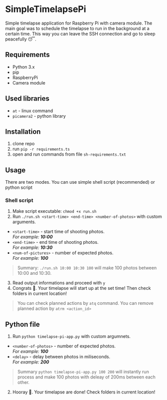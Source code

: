 # SimpleTimelapsePi
Simple timelapse application for Raspberry Pi with camera module. 
The main goal was to schedule the timelapse to run in the background at a certain time. This way you can leave the SSH connection and go to sleep peacefully 😴.

## Requirements
- Python 3.x
- pip
- RaspberryPi
- Camera module

## Used libraries
- `at` - linux command
- `picamera2` - python library

## Installation
1. clone repo
2. run `pip -r requirements.ts`
3. open and run commands from file `sh-requirements.txt`

## Usage
There are two modes. You can use simple shell script (recommended) or python script

### Shell script
1. Make script executable: `chmod +x run.sh`
2. Run `./run.sh <start-time> <end-time> <number-of-photos>` with custom arguments. 
 - `<start-time>` - start time of shooting photos. <br/> *For example: **10:00***
 - `<end-time>` - end time of shooting photos. <br/> *For example: **10:30***
 - `<num-of-pictures>` - number of expected photos. <br/> *For example: **100***
 
 > Summary: `./run.sh 10:00 10:30 100` will make 100 photos between 10:00 and 10:30.
 
 3. Read output informations and proceed with `y`
 4. Congrats 🥳. Your timelapse will start up at the set time! Then check folders in current location!
 
 > You can check planned actions by `atq` command. You can remove planned action by `atrm <action_id>`
 
 ## Python file
 1. Run `python timelapse-pi-app.py` <number-of-photos> <delay> with custom argumnets.
 - `<number-of-photos>` - number of expected photos. <br/> *For example: **100***
 - `<delay>` - delay between photos in miliseconds. <br/> *For example: **200***
 
 > Summary `python timelapse-pi-app.py 100 200` will instantly run process and make 100 photos with deleay of 200ms between each other.
 
 2. Hooray 🥂. Your timelapse are done! Check folders in current location!
